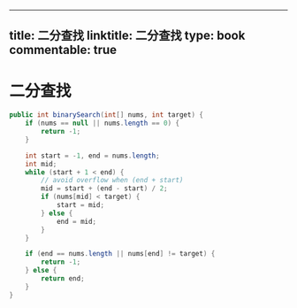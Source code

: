 
---
title: 二分查找
linktitle: 二分查找
type: book
commentable: true
---

# 二分查找

```java
public int binarySearch(int[] nums, int target) {
    if (nums == null || nums.length == 0) {
        return -1;
    }

    int start = -1, end = nums.length;
    int mid;
    while (start + 1 < end) {
        // avoid overflow when (end + start)
        mid = start + (end - start) / 2;
        if (nums[mid] < target) {
            start = mid;
        } else {
            end = mid;
        }
    }

    if (end == nums.length || nums[end] != target) {
        return -1;
    } else {
        return end;
    }
}
```

    